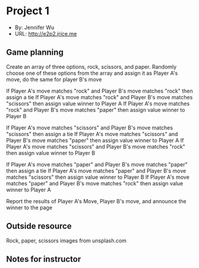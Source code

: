 # Project 1
+ By: Jennifer Wu
+ URL: <http://e2p2.jrice.me>

## Game planning
Create an array of three options, rock, scissors, and paper.
Randomly choose one of these options from the array and assign it as Player A's move, do the same for player B's move

If Player A's move matches "rock" and Player B's move matches "rock" then assign a tie
If Player A's move matches "rock" and Player B's move matches "scissors" then assign value winner to Player A
If Player A's move matches "rock" and Player B's move matches "paper" then assign value winner to Player B

If Player A's move matches "scissors" and Player B's move matches "scissors" then assign a tie
If Player A's move matches "scissors" and Player B's move matches "paper" then assign value winner to Player A
If Player A's move matches "scissors" and Player B's move matches "rock" then assign value winner to Player B

If Player A's move matches "paper" and Player B's move matches "paper" then assign a tie
If Player A's move matches "paper" and Player B's move matches "scissors" then assign value winner to Player B
If Player A's move matches "paper" and Player B's move matches "rock" then assign value winner to Player A

Report the results of Player A's Move, Player B's move, and announce the winner to the page

## Outside resource
Rock, paper, scissors images from unsplash.com

## Notes for instructor

